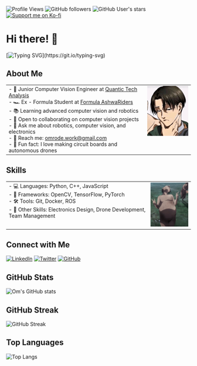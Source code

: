 ![Profile Views](https://komarev.com/ghpvc/?username=omrode1&color=blue)
![GitHub followers](https://img.shields.io/github/followers/omrode1?style=social)
![GitHub User's stars](https://img.shields.io/github/stars/omrode1?style=social)
[![Support me on Ko-fi](https://ko-fi.com/img/githubbutton_sm.svg)](https://ko-fi.com/omrode1)

# Hi there! 👋
[![Typing SVG](https://readme-typing-svg.demolab.com?font=Fira+Code&duration=2000&pause=500&color=FFFFFF&width=435&lines=Junior+Computer+Vision+Engineer;)](https://git.io/typing-svg)

## About Me
<table>
  <tr>
    <td style="vertical-align:top;">
      - 🚀 Junior Computer Vision Engineer at <a href="https://www.quantictech.ai">Quantic Tech Analysis</a><br>
      - 🏎️ Ex - Formula Student at <a href = "https://formulaashwariders.in/"> Formula AshwaRiders</a><br>
      - 📚 Learning advanced computer vision and robotics<br>
      - 🤝 Open to collaborating on computer vision projects<br>
      - 💬 Ask me about robotics, computer vision, and electronics<br>
      - 📧 Reach me: <a href="mailto:omrode.work@gmail.com">omrode.work@gmail.com</a><br>
      - 🎨 Fun fact: I love making circuit boards and autonomous drones
    </td>
    <td style="vertical-align:top;">
      <img src="https://github.com/omrode1/omrode1/blob/main/assets/levi-rizz.gif" width="150"/>
    </td>
  </tr>
</table>

## Skills
<table>
  <tr>
    <td style="vertical-align:top;">
      - 💻 Languages: Python, C++, JavaScript<br>
      - 🧰 Frameworks: OpenCV, TensorFlow, PyTorch<br>
      - 🛠️ Tools: Git, Docker, ROS<br>
      - 🔧 Other Skills: Electronics Design, Drone Development, Team Management
    </td>
    <td style="vertical-align:top;">
      <img src="https://github.com/omrode1/omrode1/blob/e4b0a06cda56e1a2b3054010fd4bf068af0fb975/assets/attack-on-titan-funny.gif" width="150"/>
    </td>
  </tr>
</table>


## Connect with Me
[![LinkedIn](https://img.shields.io/badge/LinkedIn-blue?style=for-the-badge&logo=linkedin)](https://www.linkedin.com/in/om-rode-b51520202/)
[![Twitter](https://img.shields.io/badge/Twitter-blue?style=for-the-badge&logo=twitter)](https://x.com/OmRode3)
[![GitHub](https://img.shields.io/badge/GitHub-black?style=for-the-badge&logo=github)](https://github.com/omrode1)

## GitHub Stats
![Om's GitHub stats](https://github-readme-stats.vercel.app/api?username=omrode1&show_icons=true&theme=radical)

## GitHub Streak
![GitHub Streak](https://github-readme-streak-stats.herokuapp.com/?user=omrode1&theme=dark)

## Top Languages
![Top Langs](https://github-readme-stats.vercel.app/api/top-langs/?username=omrode1&layout=compact&theme=radical)
